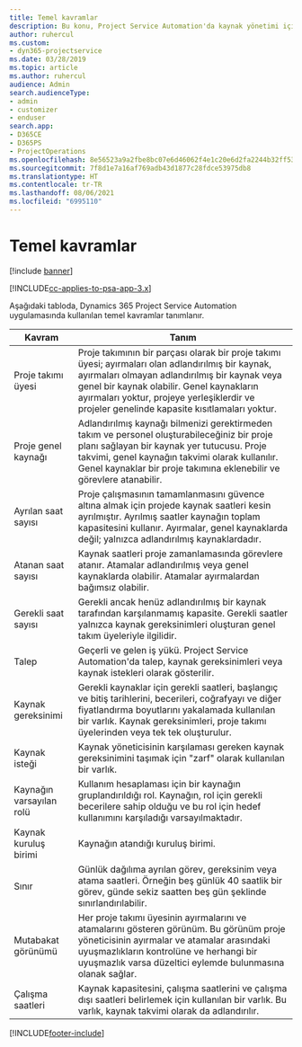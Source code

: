 ```yaml
---
title: Temel kavramlar
description: Bu konu, Project Service Automation'da kaynak yönetimi için temel kavramlar hakkında bilgi sağlar.
author: ruhercul
ms.custom:
- dyn365-projectservice
ms.date: 03/28/2019
ms.topic: article
ms.author: ruhercul
audience: Admin
search.audienceType:
- admin
- customizer
- enduser
search.app:
- D365CE
- D365PS
- ProjectOperations
ms.openlocfilehash: 8e56523a9a2fbe8bc07e6d46062f4e1c20e6d2fa2244b32ff53e96d898b0086c
ms.sourcegitcommit: 7f8d1e7a16af769adb43d1877c28fdce53975db8
ms.translationtype: HT
ms.contentlocale: tr-TR
ms.lasthandoff: 08/06/2021
ms.locfileid: "6995110"
---
```

# <a name="key-concepts"></a>Temel kavramlar

[!include [banner](../includes/psa-now-project-operations.md)]

[!INCLUDE[cc-applies-to-psa-app-3.x](../includes/cc-applies-to-psa-app-3x.md)]

Aşağıdaki tabloda, Dynamics 365 Project Service Automation uygulamasında kullanılan temel kavramlar tanımlanır.

| Kavram                    | Tanım |
|----------------------------|------------|
| Proje takımı üyesi        | Proje takımının bir parçası olarak bir proje takımı üyesi; ayırmaları olan adlandırılmış bir kaynak, ayırmaları olmayan adlandırılmış bir kaynak veya genel bir kaynak olabilir. Genel kaynakların ayırmaları yoktur, projeye yerleşiklerdir ve projeler genelinde kapasite kısıtlamaları yoktur. |
| Proje genel kaynağı   | Adlandırılmış kaynağı bilmenizi gerektirmeden takım ve personel oluşturabileceğiniz bir proje planı sağlayan bir kaynak yer tutucusu. Proje takvimi, genel kaynağın takvimi olarak kullanılır. Genel kaynaklar bir proje takımına eklenebilir ve görevlere atanabilir. |
| Ayrılan saat sayısı               | Proje çalışmasının tamamlanmasını güvence altına almak için projede kaynak saatleri kesin ayrılmıştır. Ayrılmış saatler kaynağın toplam kapasitesini kullanır. Ayırmalar, genel kaynaklarda değil; yalnızca adlandırılmış kaynaklardadır. |
| Atanan saat sayısı             | Kaynak saatleri proje zamanlamasında görevlere atanır. Atamalar adlandırılmış veya genel kaynaklarda olabilir. Atamalar ayırmalardan bağımsız olabilir. |
| Gerekli saat sayısı             | Gerekli ancak henüz adlandırılmış bir kaynak tarafından karşılanmamış kapasite. Gerekli saatler yalnızca kaynak gereksinimleri oluşturan genel takım üyeleriyle ilgilidir. |
| Talep                     | Geçerli ve gelen iş yükü. Project Service Automation'da talep, kaynak gereksinimleri veya kaynak istekleri olarak gösterilir. |
| Kaynak gereksinimi       | Gerekli kaynaklar için gerekli saatleri, başlangıç ve bitiş tarihlerini, becerileri, coğrafyayı ve diğer fiyatlandırma boyutlarını yakalamada kullanılan bir varlık. Kaynak gereksinimleri, proje takımı üyelerinden veya tek tek oluşturulur. |
| Kaynak isteği           | Kaynak yöneticisinin karşılaması gereken kaynak gereksinimini taşımak için "zarf" olarak kullanılan bir varlık. |
| Kaynağın varsayılan rolü      | Kullanım hesaplaması için bir kaynağın gruplandırıldığı rol. Kaynağın, rol için gerekli becerilere sahip olduğu ve bu rol için hedef kullanımını karşıladığı varsayılmaktadır. |
| Kaynak kuruluş birimi | Kaynağın atandığı kuruluş birimi. |
| Sınır                    | Günlük dağılıma ayrılan görev, gereksinim veya atama saatleri. Örneğin beş günlük 40 saatlik bir görev, günde sekiz saatten beş gün şeklinde sınırlandırılabilir. |
| Mutabakat görünümü        | Her proje takımı üyesinin ayırmalarını ve atamalarını gösteren görünüm. Bu görünüm proje yöneticisinin ayırmalar ve atamalar arasındaki uyuşmazlıkların kontrolüne ve herhangi bir uyuşmazlık varsa düzeltici eylemde bulunmasına olanak sağlar. |
| Çalışma saatleri                 | Kaynak kapasitesini, çalışma saatlerini ve çalışma dışı saatleri belirlemek için kullanılan bir varlık. Bu varlık, kaynak takvimi olarak da adlandırılır. |


[!INCLUDE[footer-include](../includes/footer-banner.md)]